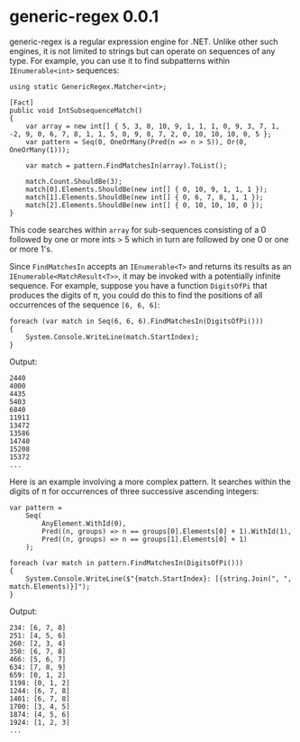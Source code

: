 # generic-regex 0.0.1

generic-regex is a regular expression engine for .NET. Unlike other such engines, it is not limited to strings but can operate on sequences of any type. For example, you can use it to find subpatterns within `IEnumerable<int>` sequences:

    using static GenericRegex.Matcher<int>;
  
    [Fact]
    public void IntSubsequenceMatch()
    {
        var array = new int[] { 5, 3, 0, 10, 9, 1, 1, 1, 0, 9, 3, 7, 1, -2, 9, 0, 6, 7, 8, 1, 1, 5, 0, 9, 8, 7, 2, 0, 10, 10, 10, 0, 5 };
        var pattern = Seq(0, OneOrMany(Pred(n => n > 5)), Or(0, OneOrMany(1)));

        var match = pattern.FindMatchesIn(array).ToList();

        match.Count.ShouldBe(3);
        match[0].Elements.ShouldBe(new int[] { 0, 10, 9, 1, 1, 1 });
        match[1].Elements.ShouldBe(new int[] { 0, 6, 7, 8, 1, 1 });
        match[2].Elements.ShouldBe(new int[] { 0, 10, 10, 10, 0 });
    }

This code searches within `array` for sub-sequences consisting of a 0 followed by one or more ints > 5 which in turn are followed by one 0 or one or more 1's.

Since `FindMatchesIn` accepts an `IEnumerable<T>` and returns its results as an `IEnumerable<MatchResult<T>>`, it may be invoked with a potentially infinite sequence. For example, suppose you have a function `DigitsOfPi` that produces the digits of π, you could do this to find the positions of all occurrences of the sequence `[6, 6, 6]`:

    foreach (var match in Seq(6, 6, 6).FindMatchesIn(DigitsOfPi()))
    {
        System.Console.WriteLine(match.StartIndex);
    }

Output:

    2440
    4000
    4435
    5403
    6840
    11911
    13472
    13586
    14740
    15208
    15372
    ...

Here is an example involving a more complex pattern. It searches within the digits of π for occurrences of three successive ascending integers:

    var pattern =
        Seq(
            AnyElement.WithId(0),
            Pred((n, groups) => n == groups[0].Elements[0] + 1).WithId(1),
            Pred((n, groups) => n == groups[1].Elements[0] + 1)
        );

    foreach (var match in pattern.FindMatchesIn(DigitsOfPi()))
    {
        System.Console.WriteLine($"{match.StartIndex}: [{string.Join(", ", match.Elements)}]");
    }

Output:

    234: [6, 7, 8]
    251: [4, 5, 6]
    260: [2, 3, 4]
    350: [6, 7, 8]
    466: [5, 6, 7]
    634: [7, 8, 9]
    659: [0, 1, 2]
    1198: [0, 1, 2]
    1244: [6, 7, 8]
    1401: [6, 7, 8]
    1700: [3, 4, 5]
    1874: [4, 5, 6]
    1924: [1, 2, 3]
    ...
